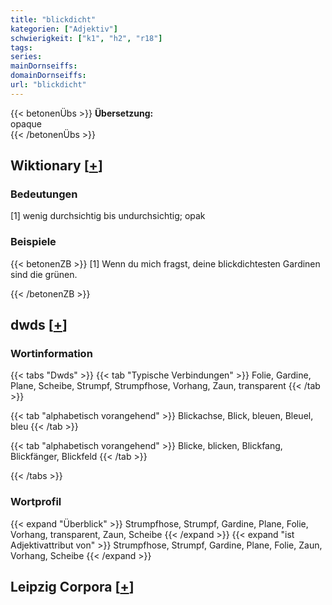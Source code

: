 ```yaml
---
title: "blickdicht"
kategorien: ["Adjektiv"]
schwierigkeit: ["k1", "h2", "r18"]
tags:
series:
mainDornseiffs:
domainDornseiffs:
url: "blickdicht"
---
```


{{< betonenÜbs >}}
**Übersetzung:**  
opaque  
{{< /betonenÜbs >}}

## Wiktionary [[+](https://de.wiktionary.org/wiki/blickdicht)]

### Bedeutungen
[1] wenig durchsichtig bis undurchsichtig; opak  

### Beispiele
{{< betonenZB >}}
[1] Wenn du mich fragst, deine blickdichtesten Gardinen sind die grünen.  

{{< /betonenZB >}}


## dwds [[+](https://www.dwds.de/wb/blickdicht)]

### Wortinformation
{{< tabs "Dwds" >}}
{{< tab "Typische Verbindungen" >}}
Folie, Gardine, Plane, Scheibe, Strumpf, Strumpfhose, Vorhang, Zaun, transparent
{{< /tab >}}

{{< tab "alphabetisch vorangehend" >}}
Blickachse, Blick, bleuen, Bleuel, bleu
{{< /tab >}}

{{< tab "alphabetisch vorangehend" >}}
Blicke, blicken, Blickfang, Blickfänger, Blickfeld
{{< /tab >}}

{{< /tabs >}}

### Wortprofil
{{< expand "Überblick" >}} Strumpfhose, Strumpf, Gardine, Plane, Folie, Vorhang, transparent, Zaun, Scheibe {{< /expand >}}
{{< expand "ist Adjektivattribut von" >}} Strumpfhose, Strumpf, Gardine, Plane, Folie, Zaun, Vorhang, Scheibe {{< /expand >}}

## Leipzig Corpora [[+](https://corpora.uni-leipzig.de/en/res?word=blickdicht&corpusId=deu_newscrawl-public_2018)]

